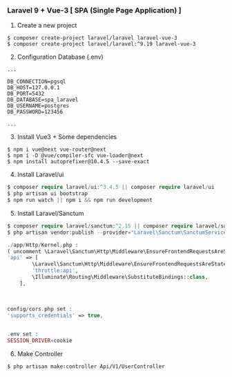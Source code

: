 ### Laravel 9 + Vue-3 [ SPA (Single Page Application) ]


1. Create a new project
```
$ composer create-project laravel/laravel laravel-vue-3
$ composer create-project laravel/laravel:^9.19 laravel-vue-3
```


2. Configuration Database (.env)
```
...

DB_CONNECTION=pgsql
DB_HOST=127.0.0.1
DB_PORT=5432
DB_DATABASE=spa_laravel
DB_USERNAME=postgres
DB_PASSWORD=123456

...

```



3. Install Vue3 + Some dependencies
```
$ npm i vue@next vue-router@next
$ npm i -D @vue/compiler-sfc vue-loader@next
$ npm install autoprefixer@10.4.5 --save-exact
```

4. Install Laravel/ui 
```php 
$ composer require laravel/ui:^3.4.5 || composer require laravel/ui
$ php artisan ui bootstrap
$ npm run watch || npm i && npm run development
```

5. Install Laravel/Sanctum
```php 
$ composer require laravel/sanctum:^2.15 || composer require laravel/sanctum
$ php artisan vendor:publish --provider="Laravel\Sanctum\SanctumServiceProvider"

./app/Http/Kernel.php :
( uncomment \Laravel\Sanctum\Http\Middleware\EnsureFrontendRequestsAreStateful::class )
'api' => [
        \Laravel\Sanctum\Http\Middleware\EnsureFrontendRequestsAreStateful::class,
        'throttle:api',
        \Illuminate\Routing\Middleware\SubstituteBindings::class,
    ],
    
    
    
config/cors.php set : 
'supports_credentials' => true,


.env set :
SESSION_DRIVER=cookie

```

6. Make Controller 
```
$ php artisan make:controller Api/V1/UserController
```

